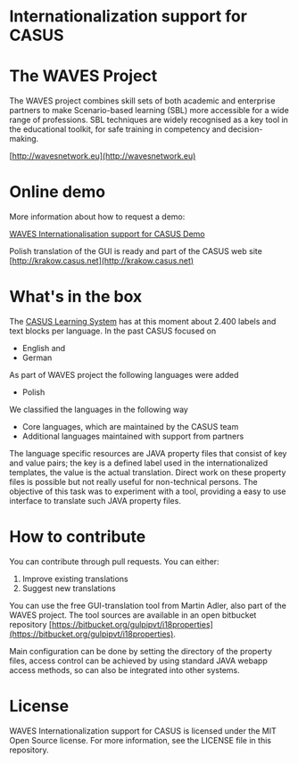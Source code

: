 # Internationalization support for CASUS

# The WAVES Project

The WAVES project combines skill sets of both academic and enterprise partners to make Scenario-based learning (SBL) more accessible for a wide range of professions.  SBL techniques are widely recognised as a key tool in the educational toolkit, for safe training in competency and decision-making.

[http://wavesnetwork.eu](http://wavesnetwork.eu)

# Online demo

More information about how to request a demo:

[WAVES Internationalisation support for CASUS Demo](https://www.instruct.eu/en/)

Polish translation of the GUI is ready and part of the CASUS web site [http://krakow.casus.net](http://krakow.casus.net)

# What's in the box

The [CASUS Learning System](https://www.instruct.eu/en/) has at this moment about 2.400 labels and text blocks per language. In the past CASUS focused on
<ul>
	<li>English and</li>
	<li>German</li>
</ul>

As part of WAVES project the following languages were added
<ul>
	<li>Polish</li>
</ul>

We classified the languages in the following way
<ul>
	<li>Core languages, which are maintained by the CASUS team</li>
	<li>Additional languages maintained with support from partners</li>
</ul>

The language specific resources are JAVA property files that consist of key and value pairs; the key is a defined label used in the internationalized templates, the value is the actual translation. Direct work on these property files is possible but not really useful for non-technical persons. The objective of this task was to experiment with a tool, providing a easy to use interface to translate such JAVA property files.

# How to contribute
You can contribute through pull requests. You can either:
1. Improve existing translations
2. Suggest new translations

You can use the free GUI-translation tool from Martin Adler, also part of the WAVES project.
The tool sources are available in an open bitbucket repository [https://bitbucket.org/gulpipvt/i18properties](https://bitbucket.org/gulpipvt/i18properties).

Main configuration can be done by setting the directory of the property files, access control can be achieved by using standard JAVA webapp access methods, so can also be integrated into other systems.


# License 
WAVES Internationalization support for CASUS is licensed under the MIT Open Source license. For more information, see the LICENSE file in this repository.